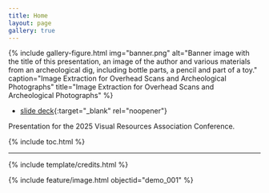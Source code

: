```yaml
---
title: Home
layout: page
gallery: true
---
```


{% include gallery-figure.html img="banner.png" alt="Banner image with the title of this presentation, an image of the author and various materials from an archeological dig, including bottle parts, a pencil and part of a toy." caption="Image Extraction for Overhead Scans and Archeological Photographs" title="Image Extraction for Overhead Scans and Archeological Photographs" %}

- [slide deck](https://indd.adobe.com/view/c39e4ac9-c3c2-4a88-bc90-517c88724490){:target="_blank" rel="noopener"}

Presentation for the 2025 Visual Resources Association Conference.

{% include toc.html %}

------

{% include template/credits.html %}

{% include feature/image.html objectid="demo_001" %}
